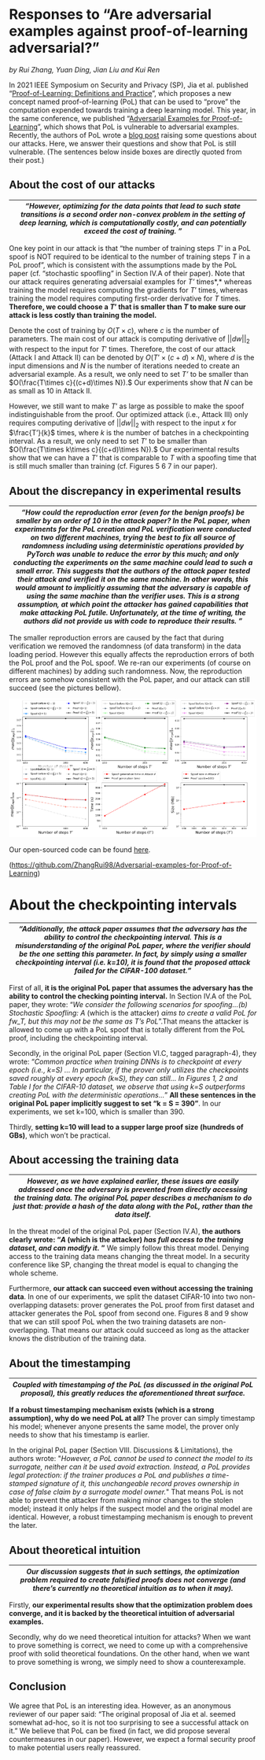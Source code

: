 # Responses to “Are adversarial examples against proof-of-learning adversarial?”

*by Rui Zhang, Yuan Ding, Jian Liu and Kui Ren*

In 2021 IEEE Symposium on Security and Privacy (SP), Jia et al. published “[Proof-of-Learning: Definitions and Practice](https://www.computer.org/csdl/proceedings-article/sp/2021/893400b832/1t0x9JPSLzG)”, which proposes a new concept named proof-of-learning (PoL) that can be used to “prove” the computation expended towards training a deep learning model. This year, in the same conference, we published “[Adversarial Examples for Proof-of-Learning](https://www.computer.org/csdl/proceedings-article/sp/2022/131600b542/1CIO7O6P4Uo)”, which shows that PoL is vulnerable to adversarial examples. Recently, the authors of PoL wrote a [blog post](http://www.cleverhans.io/2022/05/22/pol-attack.html) raising some questions about our attacks. Here, we answer their questions and show that PoL is still vulnerable. (The sentences below inside boxes are directly quoted from their post.)

## About the cost of our attacks

| *“However, optimizing for the data points that lead to such state transitions is a second order non-convex problem in the setting of deep learning, which is computationally costly, and can potentially exceed the cost of training. ”* |
| ------------------------------------------------------------ |

One key point in our attack is that “the number of training steps $T’$ in a PoL spoof is NOT required to be identical to the number of training steps $T$ in a PoL proof”, which is consistent with the assumptions made by the PoL paper (cf. “stochastic spoofling” in Section IV.A of their paper). Note that our attack requires generating adversaial examples for *T’* times*,* whereas training the model requires computing the gradients for $T’$ times, whereas training the model requires computing first-order derivative for $T$ times. **Therefore, we could choose a $T’$ that is smaller than $T$ to make sure our attack is less costly than training the model.**

Denote the cost of training by $O(T\times c)$, where $c$ is the number of parameters. The main cost of our attack is computing derivative of $||dw||_2$ with respect to the input  for $T'$ times. Therefore, the cost of our attack (Attack I and Attack II) can be denoted by $O(T’\times(c+d)\times N),$ where *d* is the input dimensions and *N* is the number of iterations needed to create an adversarial example. As a result, we only need to set *T’* to be smaller than $O(\frac{T\times c}{(c+d)\times N}).$ Our experiments show that *N* can be as small as 10 in Attack II.

However, we still want to make $T’$ as large as possible to make the spoof indistinguishable from the proof. Our optimized attack (i.e., Attack III) only requires computing derivative of $||dw||_2$ with respect to the input $x$ for $\frac{T’}{k}$ times, where $k$ is the number of batches in a checkpointing interval. As a result, we only need to set $T’$ to be smaller than $O(\frac{T\times k\times c}{(c+d)\times N}).$ Our experimental results show that we can have a $T’$ that is comparable to $T$ with a spoofing time that is still much smaller than training  (cf. Figures 5 6 7 in our paper). 

## About the discrepancy in experimental results

| *“How could the reproduction error (even for the benign proofs) be smaller by an order of 10 in the attack paper? In the PoL paper, when experiments for the PoL creation and PoL verification were conducted on two different machines, trying the best to fix all source of randomness including using deterministic operations provided by PyTorch was unable to reduce the error by this much; and only conducting the experiments on the same machine could lead to such a small error. This suggests that the authors of the attack paper tested their attack and verified it on the same machine. In other words, this would amount to implicitly assuming that the adversary is capable of using the same machine than the verifier uses. This is a strong assumption, at which point the attacker has gained capabilities that make attacking PoL futile. Unfortunately, at the time of writing, the authors did not provide us with code to reproduce their results. ”* |
| ------------------------------------------------------------ |

The smaller reproduction errors are caused by the fact that during verification we removed the randomness (of data transform) in the data loading period. However this equally affects the reproduction errors of both the PoL proof and the PoL spoof. We re-ran our experiments (of course on different machines) by adding such randomness. Now, the reproduction errors are somehow consistent with the PoL paper, and our attack can still succeed (see the pictures bellow).

 

![img](./pic-2.png)

Our open-sourced code can be found [here](https://github.com/ZhangRui98/Adversarial-examples-for-Proof-of-Learning).

(https://github.com/ZhangRui98/Adversarial-examples-for-Proof-of-Learning)

 

# About the checkpointing intervals

| *“Additionally, the attack paper assumes that the adversary has the ability to control the checkpointing interval. This is a misunderstanding of the original PoL paper, where the verifier should be the one setting this parameter. In fact, by simply using a smaller checkpointing interval (i.e. k=10), it is found that the proposed attack failed for the CIFAR-100 dataset.”* |
| ------------------------------------------------------------ |

First of all, **it is the original PoL paper that assumes the adversary has the ability to control the checking pointing interval.** In Section IV.A of the PoL paper, they wrote: “*We consider the following scenarios for spoofing…(b) Stochastic Spoofling: A* (which is the attacker) *aims to create a valid PoL for fw_T, but this may not be the same as T’s PoL*”.That means the attacker is allowed to come up with a PoL spoof that is totally different from the PoL proof, including the checkpointing interval.

Secondly, in the original PoL paper (Section VI.C, tagged paragraph-4), they wrote: “*Common practice when training DNNs is to checkpoint at every epoch (i.e., k=S) … In particular, if the prover only utilizes the checkpoints saved roughly at every epoch (k≈S), they can still… In Figures 1, 2 and Table I for the CIFAR-10 dataset, we observe that using k=S outperforms creating PoL with the deterministic operations...*” **All these sentences in the original PoL paper implicitly suggest to set “k = S = 390”**. In our experiments, we set k=100, which is smaller than 390.

Thirdly, **setting k=10 will lead to a supper large proof size (hundreds of GBs)**, which won’t be practical.

## About accessing the training data                     

| *However, as we have explained earlier, these issues are easily addressed once the adversary is prevented from directly accessing the training data. The original PoL paper describes a mechanism to do just that: provide a hash of the data along with the PoL, rather than the data itself.* |
| ------------------------------------------------------------ |

In the threat model of the original PoL paper (Section IV.A), **the authors clearly wrote: “*A* (which is the attacker) *has full access to the training dataset, and can modify it.* ”** We simply follow this threat model. Denying access to the training data means changing the threat model. In a security conference like SP, changing the threat model is equal to changing the whole scheme.

Furthermore, **our attack can succeed even without accessing the training data**. In one of our experiments, we split the dataset CIFAR-10 into two non-overlapping datasets: prover generates the PoL proof from first dataset and attacker generates the PoL spoof from second one. Figures 8 and 9 show that we can still spoof PoL when the two training datasets are non-overlapping. That means our attack could succeed as long as the attacker knows the distribution of the training data.

## About the timestamping

| *Coupled with timestamping of the PoL (as discussed in the original PoL proposal), this greatly reduces the aforementioned threat surface.* |
| ------------------------------------------------------------ |

**If a robust timestamping mechanism exists (which is a strong assumption), why do we need PoL at all?** The prover can simply timestamp his model; whenever anyone presents the same model, the prover only needs to show that his timestamp is earlier.

In the original PoL paper (Section VIII. Discussions & Limitations), the authors wrote: "*However, a PoL cannot be used to connect the model to its surrogate, neither can it be used avoid extraction. Instead, a PoL provides legal protection: if the trainer produces a PoL and publishes a time-stamped signature of it, this unchangeable record proves ownership in case of false claim by a surrogate model owner.*" That means PoL is not able to prevent the attacker from making minor changes to the stolen model; instead it only helps if the suspect model and the original model are identical. However, a robust timestamping mechanism is enough to prevent the later.

 

## About theoretical intuition

| *Our discussion suggests that in such settings, the optimization problem required to create falsified proofs does not converge (and there’s currently no theoretical intuition as to when it may).* |
| ------------------------------------------------------------ |

Firstly, **our experimental results show that the optimization problem does converge, and it is backed by the theoretical intuition of adversarial examples.**

Secondly, why do we need theoretical intuition for attacks? When we want to prove something is correct, we need to come up with a comprehensive proof with solid theoretical foundations. On the other hand, when we want to prove something is wrong, we simply need to show a counterexample.

## Conclusion

We agree that PoL is an interesting idea. However, as an anonymous reviewer of our paper said: “The original proposal of Jia et al. seemed somewhat ad-hoc, so it is not too surprising to see a successful attack on it.” We believe that PoL can be fixed (in fact, we did propose several countermeasures in our paper). However, we expect a formal security proof to make potential users really reassured.